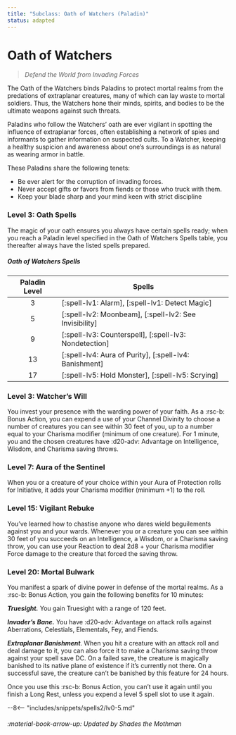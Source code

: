 ```yaml
---
title: "Subclass: Oath of Watchers (Paladin)"
status: adapted
---
```


<p style="display:none">
Defend the World from Invading Forces
</p>

# Oath of Watchers 

> *Defend the World from Invading Forces*

The Oath of the Watchers binds Paladins to protect mortal realms from the predations of extraplanar creatures, many of which can lay waste to mortal soldiers. Thus, the Watchers hone their minds, spirits, and bodies to be the ultimate weapons against such threats.

Paladins who follow the Watchers’ oath are ever vigilant in spotting the influence of extraplanar forces, often establishing a network of spies and informants to gather information on suspected cults. To a Watcher, keeping a healthy suspicion and awareness about one’s surroundings is as natural as wearing armor in battle.

These Paladins share the following tenets:

- Be ever alert for the corruption of invading forces.
- Never accept gifts or favors from fiends or those who truck with them.
- Keep your blade sharp and your mind keen with strict discipline

### Level 3: Oath Spells

The magic of your oath ensures you always have certain spells ready; when you reach a Paladin level specified in the Oath of Watchers Spells table, you thereafter always have the listed spells prepared.

##### Oath of Watchers Spells

| Paladin Level | Spells |
|:-:|---|
| 3 | [:spell-lv1: Alarm], [:spell-lv1: Detect Magic] |
| 5 | [:spell-lv2: Moonbeam], [:spell-lv2: See Invisibility] |
| 9 | [:spell-lv3: Counterspell], [:spell-lv3: Nondetection] |
| 13 | [:spell-lv4: Aura of Purity], [:spell-lv4: Banishment] |
| 17 | [:spell-lv5: Hold Monster], [:spell-lv5: Scrying] |

### Level 3: Watcher’s Will

You invest your presence with the warding power of your faith. As a :rsc-b: Bonus Action, you can expend a use of your Channel Divinity to choose a number of creatures you can see within 30 feet of you, up to a number equal to your Charisma modifier (minimum of one creature). For 1 minute, you and the chosen creatures have :d20-adv: Advantage on Intelligence, Wisdom, and Charisma saving throws.

### Level 7: Aura of the Sentinel

When you or a creature of your choice within your Aura of Protection rolls for Initiative, it adds your Charisma modifier (minimum +1) to the roll.

### Level 15: Vigilant Rebuke

You’ve learned how to chastise anyone who dares wield beguilements against you and your wards. Whenever you or a creature you can see within 30 feet of you succeeds on an Intelligence, a Wisdom, or a Charisma saving throw, you can use your Reaction to deal 2d8 + your Charisma modifier Force damage to the creature that forced the saving throw.

### Level 20: Mortal Bulwark

You manifest a spark of divine power in defense of the mortal realms. As a :rsc-b: Bonus Action, you gain the following benefits for 10 minutes:

***Truesight.*** You gain Truesight with a range of 120 feet.

***Invader’s Bane.*** You have :d20-adv: Advantage on attack rolls against Aberrations, Celestials, Elementals, Fey, and Fiends.

***Extraplanar Banishment***. When you hit a creature with an attack roll and deal damage to it, you can also force it to make a Charisma saving throw against your spell save DC. On a failed save, the creature is magically banished to its native plane of existence if it’s currently not there. On a successful save, the creature can’t be banished by this feature for 24 hours.

Once you use this :rsc-b: Bonus Action, you can’t use it again until you finish a Long Rest, unless you expend a level 5 spell slot to use it again.

--8<-- "includes/snippets/spells2/lv0-5.md"

###### :material-book-arrow-up: Updated by *Shades the Mothman*
